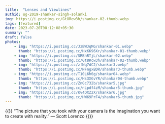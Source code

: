 ```yaml
---
title:  "Lenses and Viewlines"
authid: ug-2019-shankar-singh-solanki
img: https://i.postimg.cc/Gt8Rcw3h/shankar-02-thumb.webp
tags: [featured]
date: 2023-07-20T08:12:08+05:30
summary: ""
draft: false
photos:
    - img: "https://i.postimg.cc/JzBWJqMG/shankar-01.webp"
      thumb: "https://i.postimg.cc/HxKK96Xr/shankar-01-thumb.webp"
    - img: "https://i.postimg.cc/SRBhRTjL/shankar-02.webp"
      thumb: "https://i.postimg.cc/Gt8Rcw3h/shankar-02-thumb.webp"
    - img: "https://i.postimg.cc/zfNq7dC2/shankar3.webp"
      thumb: "https://i.postimg.cc/NFngxBDR/shankar3-thumb.webp"
    - img: "https://i.postimg.cc/T10L6h6g/shankar04.webp"
      thumb: "https://i.postimg.cc/Hs3XGvYR/shankar04-thumb.webp"
    - img: "https://i.postimg.cc/ZnGc732b/shankar5.jpg"
      thumb: "https://i.postimg.cc/nLpdf4zM/shankar5-thumb.jpg"
    - img: "https://i.postimg.cc/Kv4DXZ2X/shankar6.jpg"
      thumb: "https://i.postimg.cc/HW69PrF4/shankar6-thumb.jpg"
---
```


{{<quote>}}
“The picture that you took with your camera is the imagination you want to create with reality.”
— Scott Lorenzo
{{</quote>}}